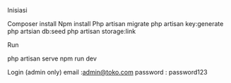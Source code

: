 Inisiasi

Composer install
Npm install
Php artisan migrate
php artisan key:generate
php artsian db:seed
php artisan storage:link

Run

php artisan serve
npm run dev

Login (admin only)
email :admin@toko.com
password : password123